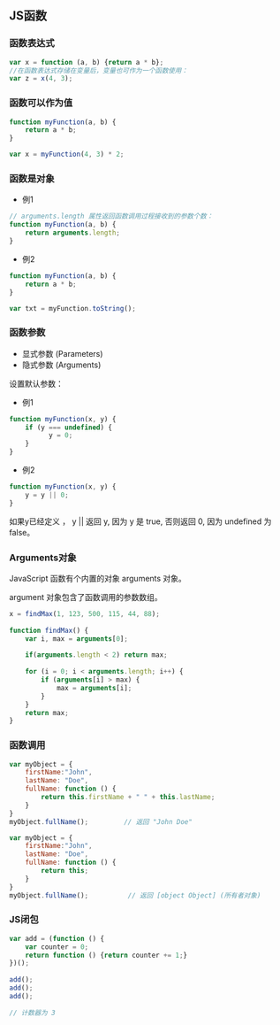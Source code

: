 ##  JS函数



### 函数表达式

``` javascript
var x = function (a, b) {return a * b};
//在函数表达式存储在变量后，变量也可作为一个函数使用：
var z = x(4, 3);
```

### 函数可以作为值

``` javascript
function myFunction(a, b) {
    return a * b;
}

var x = myFunction(4, 3) * 2;
```

### 函数是对象

- 例1

``` javascript
// arguments.length 属性返回函数调用过程接收到的参数个数：
function myFunction(a, b) {
    return arguments.length;
}
```

- 例2

``` javascript
function myFunction(a, b) {
    return a * b;
}

var txt = myFunction.toString();
```

### 函数参数

- 显式参数 (Parameters)
- 隐式参数 (Arguments)

设置默认参数：

- 例1

``` javascript
function myFunction(x, y) {
    if (y === undefined) {
          y = 0;
    } 
}
```

- 例2

``` javascript
function myFunction(x, y) {
    y = y || 0;
}
```

如果y已经定义 ， y || 返回 y, 因为 y 是 true, 否则返回 0, 因为 undefined 为 false。

### Arguments对象

JavaScript 函数有个内置的对象 arguments 对象。

argument 对象包含了函数调用的参数数组。

``` javascript
x = findMax(1, 123, 500, 115, 44, 88);
 
function findMax() {
    var i, max = arguments[0];
    
    if(arguments.length < 2) return max;
 
    for (i = 0; i < arguments.length; i++) {
        if (arguments[i] > max) {
            max = arguments[i];
        }
    }
    return max;
}
```

### 函数调用

``` javascript
var myObject = {
    firstName:"John",
    lastName: "Doe",
    fullName: function () {
        return this.firstName + " " + this.lastName;
    }
}
myObject.fullName();         // 返回 "John Doe"
```

``` javascript
var myObject = {
    firstName:"John",
    lastName: "Doe",
    fullName: function () {
        return this;
    }
}
myObject.fullName();          // 返回 [object Object] (所有者对象)
```



### JS闭包

``` javascript
var add = (function () {
    var counter = 0;
    return function () {return counter += 1;}
})();
 
add();
add();
add();
 
// 计数器为 3
```







